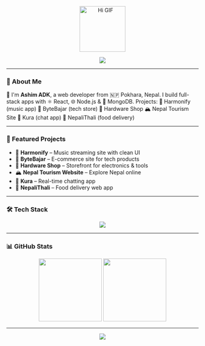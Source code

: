 <p align="center">
  <img src="https://media.giphy.com/media/ASd0Ukj0y3qMM/giphy.gif" width="120" alt="Hi GIF" />
</p>

<p align="center">
  <img src="https://readme-typing-svg.herokuapp.com?font=Fira+Code&size=24&pause=1000&color=00F7FF&center=true&vCenter=true&repeat=true&width=435&lines=Hi%2C+I'm+Ashim+ADK+%F0%9F%91%8B;Web+Developer+from+Nepal+%F0%9F%87%B3%F0%9F%87%B5;React+%2F+Node.js+%2F+MongoDB+%F0%9F%92%BB;Welcome+to+my+GitHub!+%F0%9F%8E%89" />
</p>

---

### 📖 About Me

👋 I'm **Ashim ADK**, a web developer from 🇳🇵 Pokhara, Nepal. I build full-stack apps with ⚛️ React, 🌐 Node.js & 🍃 MongoDB.
Projects:
🎵 Harmonify (music app)
🛒 ByteBajar (tech store)
🔧 Hardware Shop
🏔️ Nepal Tourism Site
💬 Kura (chat app)
🍱 NepaliThali (food delivery)

---

### 🚀 Featured Projects

* 🎵 **Harmonify** – Music streaming site with clean UI
* 🛒 **ByteBajar** – E-commerce site for tech products
* 🔧 **Hardware Shop** – Storefront for electronics & tools
* 🏔️ **Nepal Tourism Website** – Explore Nepal online
* 💬 **Kura** – Real-time chatting app
* 🍱 **NepaliThali** – Food delivery web app

---

### 🛠️ Tech Stack

<p align="center">
  <img src="https://skillicons.dev/icons?i=react,nodejs,mongodb,express,flutter,html,css,js,github,vscode,firebase" />
</p>

---

### 📊 GitHub Stats

<p align="center">
  <img src="https://github-readme-stats.vercel.app/api?username=AshimADK&show_icons=true&theme=tokyonight&hide_border=true" height="165" />
  <img src="https://github-readme-streak-stats.herokuapp.com/?user=AshimADK&theme=tokyonight&hide_border=true" height="165" />
</p>

---

<p align="center">
  <img src="https://readme-typing-svg.herokuapp.com?font=Fira+Code&pause=1000&color=00F7FF&center=true&vCenter=true&width=435&lines=Thanks+for+visiting!+🙏;Let's+build+something+awesome!+🚀" />
</p>
